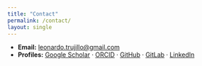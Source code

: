 ```yaml
---
title: "Contact"
permalink: /contact/
layout: single
---
```


- **Email:** [leonardo.trujillo@gmail.com](mailto:leonardo.trujillo@gmail.com)  
- **Profiles:** [Google Scholar](https://scholar.google.com/citations?user=_L0Cq3YAAAAJ&hl=en) · [ORCID](https://orcid.org/0000-0001-9995-4135) · [GitHub](https://github.com/leotru) · [GitLab](https://gitlab.inria.fr/letrujil) · [LinkedIn](https://www.linkedin.com/in/trujilloleonardo/)
